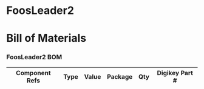 # FoosLeader2

# Bill of Materials
### FoosLeader2 BOM

Component Refs | Type            | Value      | Package | Qty | Digikey Part #
-------------- | --------------- | ---------- | ------- | :-: | ------------